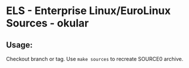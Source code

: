 # ELS - Enterprise Linux/EuroLinux Sources - okular
 
## Usage:
  Checkout branch or tag. Use `make sources` to recreate  SOURCE0 archive.
